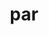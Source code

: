 ---
category: 3-letters
denotation: null
name: par
reference_link: https://www.etymonline.com/word/par
root_language: null
root_name: null
title: par
type: free
word_sums:
- respelling: par
  sum: 'Par + '
---
